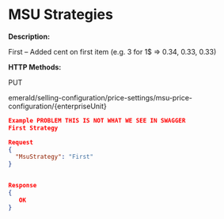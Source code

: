 
# MSU Strategies

**Description:**

First – Added cent on first item (e.g. 3 for 1$ => 0.34, 0.33, 0.33)

**HTTP Methods:**

  PUT

emerald/selling-configuration/price-settings/msu-price-configuration/{enterpriseUnit}

```json
Example PROBLEM THIS IS NOT WHAT WE SEE IN SWAGGER
First Strategy

Request
{
  "MsuStrategy": "First"
}


Response
{
   OK
}
```
